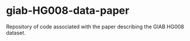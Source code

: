 # giab-HG008-data-paper
Repository of code associated with the paper describing the GIAB HG008 dataset.
